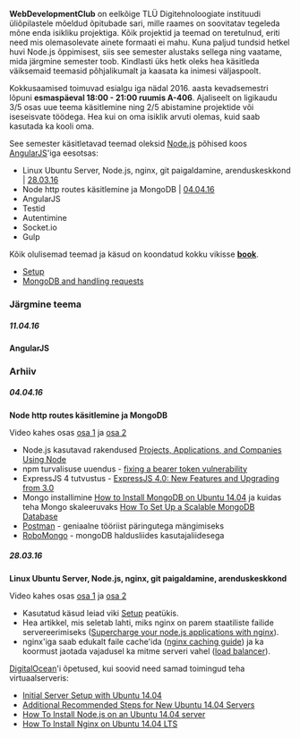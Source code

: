 **WebDevelopmentClub** on eelkõige TLÜ Digitehnoloogiate instituudi üliõpilastele mõeldud õpitubade sari, mille raames on soovitatav tegeleda mõne enda isikliku projektiga. Kõik projektid ja teemad on teretulnud, eriti need mis olemasolevate ainete formaati ei mahu. Kuna paljud tundsid hetkel huvi Node.js õppimisest, siis see semester alustaks sellega ning vaatame, mida järgmine semester toob. Kindlasti üks hetk oleks hea käsitleda väiksemaid teemasid põhjalikumalt ja kaasata ka inimesi väljaspoolt.

Kokkusaamised toimuvad esialgu iga nädal 2016. aasta kevadsemestri lõpuni **esmaspäeval 18:00 - 21:00 ruumis A-406**. Ajaliseelt on ligikaudu 3/5 osas uue teema käsitlemine ning 2/5 abistamine projektide või iseseisvate töödega. Hea kui on oma isiklik arvuti olemas, kuid saab kasutada ka kooli oma.

See semester käsitletavad teemad oleksid [Node.js](https://nodejs.org/en/) põhised koos [AngularJS](https://angularjs.org)'iga eesotsas:

- Linux Ubuntu Server, Node.js, nginx, git paigaldamine, arenduskeskkond | [28.03.16](#280316)
- Node http routes käsitlemine ja MongoDB | [04.04.16](#040416)
- AngularJS
- Testid
- Autentimine
- Socket.io
- Gulp

Kõik olulisemad teemad ja käsud on koondatud kokku vikisse [**book**](https://github.com/WebDevelopmentClub/book/wiki).
- [Setup](https://github.com/WebDevelopmentClub/book/wiki/Setup)
- [MongoDB and handling requests](https://github.com/WebDevelopmentClub/book/wiki/MongoDB-and-handling-requests  )

### Järgmine teema

##### 11.04.16
**AngularJS**



### Arhiiv

##### 04.04.16
**Node http routes käsitlemine ja MongoDB**

Video kahes osas [osa 1](https://youtu.be/D919e85bXeY) ja [osa 2](https://youtu.be/TXiav-JjUWA)

- Node.js kasutavad rakendused [Projects, Applications, and Companies Using Node](https://github.com/nodejs/node-v0.x-archive/wiki/Projects,-Applications,-and-Companies-Using-Node/e3db15bfd6d74666fea86515dc0d20b6ba0c5ffb)
- npm turvalisuse uuendus - [fixing a bearer token vulnerability](http://blog.npmjs.org/post/142036323955/fixing-a-bearer-token-vulnerability)
 - ExpressJS 4 tutvustus - [ExpressJS 4.0: New Features and Upgrading from 3.0](https://scotch.io/bar-talk/expressjs-4-0-new-features-and-upgrading-from-3-0)
- Mongo installimine [How to Install MongoDB on Ubuntu 14.04](https://www.digitalocean.com/community/tutorials/how-to-install-mongodb-on-ubuntu-14-04) ja kuidas teha Mongo skaleeruvaks [How To Set Up a Scalable MongoDB Database](https://www.digitalocean.com/community/tutorials/how-to-set-up-a-scalable-mongodb-database)
- [Postman](http://www.getpostman.com/) - geniaalne tööriist päringutega mängimiseks
- [RoboMongo](https://robomongo.org/) - mongoDB haldusliides kasutajaliidesega

##### 28.03.16

**Linux Ubuntu Server, Node.js, nginx, git paigaldamine, arenduskeskkond**

Video kahes osas [osa 1](https://www.youtube.com/watch?v=iswJW2vgrgA) ja [osa 2](https://www.youtube.com/watch?v=Gwajafor5Ws)

- Kasutatud käsud leiad viki [Setup](https://github.com/WebDevelopmentClub/book/wiki/Setup) peatükis.
- Hea artikkel, mis seletab lahti, miks nginx on parem staatiliste failide servereerimiseks ([Supercharge your node.js applications with nginx](http://blog.modulus.io/supercharge-your-nodejs-applications-with-nginx)).
- nginx'iga saab edukalt faile cache'ida ([nginx caching guide](https://www.nginx.com/blog/nginx-caching-guide/)) ja ka koormust jaotada vajadusel ka mitme serveri vahel ([load balancer](https://www.nginx.com/resources/admin-guide/load-balancer/)).

[DigitalOcean](https://www.digitalocean.com)'i õpetused, kui soovid need samad toimingud teha virtuaalserveris:
- [Initial Server Setup with Ubuntu 14.04](https://www.digitalocean.com/community/tutorials/initial-server-setup-with-ubuntu-14-04)
- [Additional Recommended Steps for New Ubuntu 14.04 Servers](https://www.digitalocean.com/community/tutorials/additional-recommended-steps-for-new-ubuntu-14-04-servers)
- [How To Install Node.js on an Ubuntu 14.04 server](https://www.digitalocean.com/community/tutorials/how-to-install-node-js-on-an-ubuntu-14-04-server)
- [How To Install Nginx on Ubuntu 14.04 LTS](https://www.digitalocean.com/community/tutorials/how-to-install-nginx-on-ubuntu-14-04-lts)
